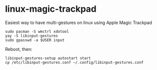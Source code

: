 # linux-magic-trackpad

Easiest way to have multi-gestures on linux using Apple Magic Trackpad

```
sudo pacman -S wmctrl xdotool
yay -S libinput-gestures
sudo gpasswd -a $USER input
```
Reboot, then:
```
libinput-gestures-setup autostart start
cp /etc/libinput-gestures.conf ~/.config/libinput-gestures.conf
```

